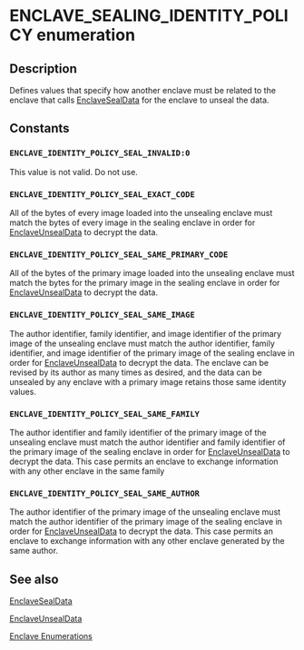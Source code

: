# ENCLAVE_SEALING_IDENTITY_POLICY enumeration

## Description

Defines values that specify how another enclave must be related to the enclave that calls [EnclaveSealData](https://learn.microsoft.com/windows/win32/api/winenclaveapi/nf-winenclaveapi-enclavesealdata) for the enclave to unseal the data.

## Constants

### `ENCLAVE_IDENTITY_POLICY_SEAL_INVALID:0`

This value is not valid. Do not use.

### `ENCLAVE_IDENTITY_POLICY_SEAL_EXACT_CODE`

All of the bytes of every image loaded into the unsealing enclave must match the bytes of every image in the sealing enclave in order for [EnclaveUnsealData](https://learn.microsoft.com/windows/win32/api/winenclaveapi/nf-winenclaveapi-enclaveunsealdata) to decrypt the data.

### `ENCLAVE_IDENTITY_POLICY_SEAL_SAME_PRIMARY_CODE`

All of the bytes of the primary image loaded into the unsealing enclave must match the bytes for the primary image in the sealing enclave in order for [EnclaveUnsealData](https://learn.microsoft.com/windows/win32/api/winenclaveapi/nf-winenclaveapi-enclaveunsealdata) to decrypt the data.

### `ENCLAVE_IDENTITY_POLICY_SEAL_SAME_IMAGE`

The author identifier, family identifier, and image identifier of the primary image of the unsealing enclave must match the author identifier, family identifier, and image identifier of the primary image of the sealing enclave in order for [EnclaveUnsealData](https://learn.microsoft.com/windows/win32/api/winenclaveapi/nf-winenclaveapi-enclaveunsealdata) to decrypt the data. The enclave can be revised by its author as many times as desired, and the data can be unsealed by any enclave with a primary image retains those same identity values.

### `ENCLAVE_IDENTITY_POLICY_SEAL_SAME_FAMILY`

The author identifier and family identifier of the primary image of the unsealing enclave must match the author identifier and family identifier of the primary image of the sealing enclave in order for [EnclaveUnsealData](https://learn.microsoft.com/windows/win32/api/winenclaveapi/nf-winenclaveapi-enclaveunsealdata) to decrypt the data. This case permits an enclave to exchange information with any other enclave in the same family

### `ENCLAVE_IDENTITY_POLICY_SEAL_SAME_AUTHOR`

The author identifier of the primary image of the unsealing enclave must match the author identifier of the primary image of the sealing enclave in order for [EnclaveUnsealData](https://learn.microsoft.com/windows/win32/api/winenclaveapi/nf-winenclaveapi-enclaveunsealdata) to decrypt the data. This case permits an enclave to exchange information with any other enclave generated by the same author.

## See also

[EnclaveSealData](https://learn.microsoft.com/windows/win32/api/winenclaveapi/nf-winenclaveapi-enclavesealdata)

[EnclaveUnsealData](https://learn.microsoft.com/windows/win32/api/winenclaveapi/nf-winenclaveapi-enclaveunsealdata)

[Enclave Enumerations](https://learn.microsoft.com/windows/win32/trusted-execution/enclaves-enumerations)